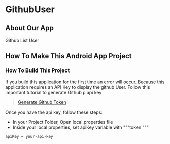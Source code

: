 

# GithubUser 

## About Our App
Github List User




## How To Make This Android App Project

### How To Build This Project

If you build this application for the first time an error will occur. Because this application requires an API Key to display the github User. Follow this important tutorial to generate Github p api key
>[Generate Github Token](https://docs.github.com/en/authentication/keeping-your-account-and-data-secure/managing-your-personal-access-tokens)

Once you have the api key, follow these steps:
* In your Project Folder, Open local.properties file
* Inside your local properties, set apiKey variable with """token <your Api>"""
```
apiKey = your-api-key
```


